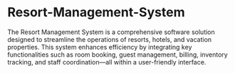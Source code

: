 # Resort-Management-System
The Resort Management System is a comprehensive software solution designed to streamline the operations of resorts, hotels, and vacation properties. This system enhances efficiency by integrating key functionalities such as room booking, guest management, billing, inventory tracking, and staff coordination—all within a user-friendly interface.
